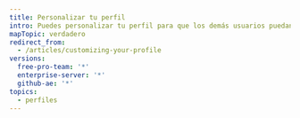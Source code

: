 ```yaml
---
title: Personalizar tu perfil
intro: Puedes personalizar tu perfil para que los demás usuarios puedan comprender mejor quién eres y qué trabajo realizas.
mapTopic: verdadero
redirect_from:
  - /articles/customizing-your-profile
versions:
  free-pro-team: '*'
  enterprise-server: '*'
  github-ae: '*'
topics:
  - perfiles
---
```


